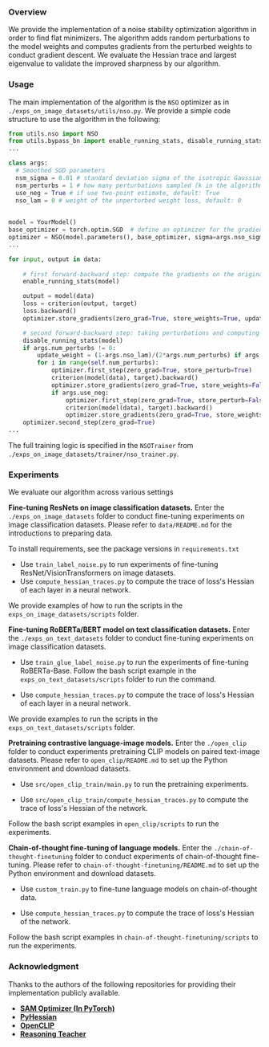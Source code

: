 ### Overview

We provide the implementation of a noise stability optimization algorithm in order to find flat minimizers. The algorithm adds random perturbations to the model weights and computes gradients from the perturbed weights to conduct gradient descent. We evaluate the Hessian trace and largest eigenvalue to validate the improved sharpness by our algorithm.

### Usage

The main implementation of the algorithm is the `NSO` optimizer as in `./exps_on_image_datasets/utils/nso.py`. We provide a simple code structure to use the algorithm in the following: 

```python
from utils.nso import NSO
from utils.bypass_bn import enable_running_stats, disable_running_stats
...

class args:
  # Smoothed SGD parameters
  nsm_sigma = 0.01 # standard deviation sigma of the isotropic Gaussian distribution 
  nsm_perturbs = 1 # how many perturbations sampled (k in the algorithm), default: 1
  use_neg = True # if use two-point estimate, default: True
  nso_lam = 0 # weight of the unperturbed weight loss, default: 0
  

model = YourModel()
base_optimizer = torch.optim.SGD  # define an optimizer for the gradient descent update
optimizer = NSO(model.parameters(), base_optimizer, sigma=args.nso_sigma, **dict(config["optimizer"]["args"])) # pass in the sigma of sample distribution and other optimizer parameters, such as weight_decay
...

for input, output in data:
  
    # first forward-backward step: compute the gradients on the original weight (can be skipped if nso_lam == 0)
    enable_running_stats(model)

    output = model(data)
    loss = criterion(output, target)
    loss.backward()
    optimizer.store_gradients(zero_grad=True, store_weights=True, update_weight=self.nso_lam)

    # second forward-backward step: taking perturbations and computing gradients (main part)
    disable_running_stats(model)
    if args.num_perturbs != 0:
        update_weight = (1-args.nso_lam)/(2*args.num_perturbs) if args.use_neg else (1-args.nso_lam)/(args.num_perturbs)
        for i in range(self.num_perturbs):
            optimizer.first_step(zero_grad=True, store_perturb=True)
            criterion(model(data), target).backward()
            optimizer.store_gradients(zero_grad=True, store_weights=False, update_weight=update_weight)
            if args.use_neg:
                optimizer.first_step(zero_grad=True, store_perturb=False)
                criterion(model(data), target).backward()
                optimizer.store_gradients(zero_grad=True, store_weights=False, update_weight=update_weight)
    optimizer.second_step(zero_grad=True)
...
```

The full training logic is specified in the `NSOTrainer` from `./exps_on_image_datasets/trainer/nso_trainer.py`. 

### Experiments

We evaluate our algorithm across various settings

**Fine-tuning ResNets on image classification datasets.** Enter the `./exps_on_image_datasets` folder to conduct fine-tuning experiments on image classification datasets. Please refer to `data/README.md` for the introductions to preparing data. 

To install requirements, see the package versions in `requirements.txt`

- Use `train_label_noise.py` to run experiments of fine-tuning ResNet/VisionTransformers on image datasets. 
- Use `compute_hessian_traces.py` to compute the trace of loss's Hessian of each layer in a neural network. 

We provide examples of how to run the scripts in the `exps_on_image_datasets/scripts` folder. 

**Fine-tuning RoBERTa/BERT model on text classification datasets.** Enter the `./exps_on_text_datasets` folder to conduct fine-tuning experiments on image classification datasets.

- Use `train_glue_label_noise.py` to run the experiments of fine-tuning RoBERTa-Base. Follow the bash script example in the `exps_on_text_datasets/scripts` folder to run the command. 

- Use `compute_hessian_traces.py` to compute the trace of loss's Hessian of each layer in a neural network. 

We provide examples to run the scripts in the `exps_on_text_datasets/scripts` folder. 

**Pretraining contrastive language-image models.** Enter the `./open_clip` folder to conduct experiments pretraining CLIP models on paired text-image datasets. Please refer to `open_clip/README.md` to set up the Python environment and download datasets. 

- Use `src/open_clip_train/main.py` to run the pretraining experiments. 

- Use `src/open_clip_train/compute_hessian_traces.py` to compute the trace of loss's Hessian of the network. 

Follow the bash script examples in `open_clip/scripts` to run the experiments. 

**Chain-of-thought fine-tuning of language models.** Enter the `./chain-of-thought-finetuning` folder to conduct experiments of chain-of-thought fine-tuning. Please refer to `chain-of-thought-finetuning/README.md` to set up the Python environment and download datasets. 

- Use `custom_train.py` to fine-tune language models on chain-of-thought data.

- Use `compute_hessian_traces.py` to compute the trace of loss's Hessian of the network. 

Follow the bash script examples in `chain-of-thought-finetuning/scripts` to run the experiments. 


### Acknowledgment

Thanks to the authors of the following repositories for providing their implementation publicly available.

- **[SAM Optimizer (In PyTorch)](https://github.com/davda54/sam)**
- **[PyHessian](https://github.com/amirgholami/PyHessian)**
- **[OpenCLIP](https://github.com/mlfoundations/open_clip)**
- **[Reasoning Teacher](https://github.com/itsnamgyu/reasoning-teacher)**
